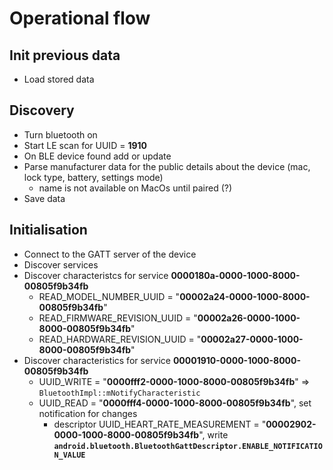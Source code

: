 # Operational flow

## Init previous data
- Load stored data

## Discovery

- Turn bluetooth on
- Start LE scan for UUID = **1910**
- On BLE device found add or update
- Parse manufacturer data for the public details about the device (mac, lock type, battery, settings mode)
  - name is not available on MacOs until paired (?)
- Save data

## Initialisation
- Connect to the GATT server of the device
- Discover services
- Discover characteristcs for service **0000180a-0000-1000-8000-00805f9b34fb**
  - READ_MODEL_NUMBER_UUID = "**00002a24-0000-1000-8000-00805f9b34fb**"
  - READ_FIRMWARE_REVISION_UUID = "**00002a26-0000-1000-8000-00805f9b34fb**"
  - READ_HARDWARE_REVISION_UUID = "**00002a27-0000-1000-8000-00805f9b34fb**"
- Discover characteristics for service **00001910-0000-1000-8000-00805f9b34fb**
  - UUID_WRITE = "**0000fff2-0000-1000-8000-00805f9b34fb**" => `BluetoothImpl::mNotifyCharacteristic`
  - UUID_READ = "**0000fff4-0000-1000-8000-00805f9b34fb**", set notification for changes
    - descriptor UUID_HEART_RATE_MEASUREMENT = "**00002902-0000-1000-8000-00805f9b34fb**", write **`android.bluetooth.BluetoothGattDescriptor.ENABLE_NOTIFICATION_VALUE`**
